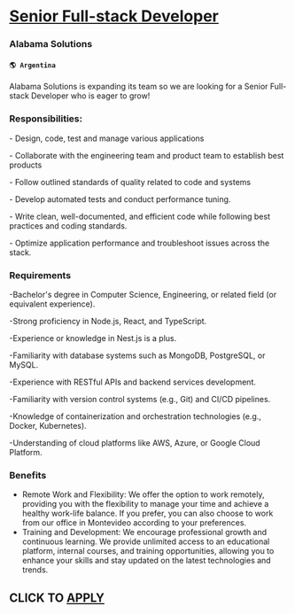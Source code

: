 # [Senior Full-stack Developer](https://www.remotewlb.com/apply/senior-full-stack-developer-58037)  
### Alabama Solutions  
#### `🌎 Argentina`  

Alabama Solutions is expanding its team so we are looking for a Senior Full-stack Developer who is eager to grow!

### Responsibilities:

\- Design, code, test and manage various applications

\- Collaborate with the engineering team and product team to establish best products

\- Follow outlined standards of quality related to code and systems

\- Develop automated tests and conduct performance tuning.

\- Write clean, well-documented, and efficient code while following best practices and coding standards.

\- Optimize application performance and troubleshoot issues across the stack.

### Requirements

-Bachelor's degree in Computer Science, Engineering, or related field (or equivalent experience).

-Strong proficiency in Node.js, React, and TypeScript.

-Experience or knowledge in Nest.js is a plus.

-Familiarity with database systems such as MongoDB, PostgreSQL, or MySQL.

-Experience with RESTful APIs and backend services development.

-Familiarity with version control systems (e.g., Git) and CI/CD pipelines.

-Knowledge of containerization and orchestration technologies (e.g., Docker, Kubernetes).

-Understanding of cloud platforms like AWS, Azure, or Google Cloud Platform.

### Benefits

  * Remote Work and Flexibility: We offer the option to work remotely, providing you with the flexibility to manage your time and achieve a healthy work-life balance. If you prefer, you can also choose to work from our office in Montevideo according to your preferences.
  * Training and Development: We encourage professional growth and continuous learning. We provide unlimited access to an educational platform, internal courses, and training opportunities, allowing you to enhance your skills and stay updated on the latest technologies and trends.

  
## CLICK TO [APPLY](https://www.remotewlb.com/apply/senior-full-stack-developer-58037)

